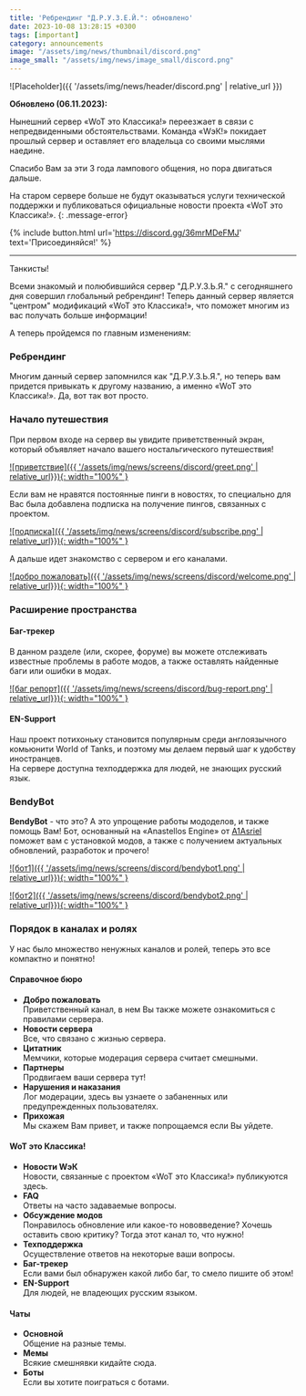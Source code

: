 ```yaml
---
title: 'Ребрендинг "Д.Р.У.З.Е.Й.": обновлено'
date: 2023-10-08 13:28:15 +0300
tags: [important]
category: announcements
image: "/assets/img/news/thumbnail/discord.png"
image_small: "/assets/img/news/image_small/discord.png"
---
```

<p style="display: none">Друзья ушли, а на их замену пришел центр «WoT это Классика!»... Но все пошло не по плану.</p>

![Placeholder]({{ '/assets/img/news/header/discord.png' | relative_url }})

**Обновлено (06.11.2023):** 

Нынешний сервер «WoT это Классика!» переезжает в связи с непредвиденными обстоятельствами. Команда «WэК!» покидает прошлый сервер и оставляет его владельца со своими мыслями наедине.

Спасибо Вам за эти 3 года лампового общения, но пора двигаться дальше.

На старом сервере больше не будут оказываться услуги технической поддержки и публиковаться официальные новости проекта «WoT это Классика!».
{: .message-error}

{% include button.html url='https://discord.gg/36mrMDeFMJ' text='Присоединяйся!' %}

---

Танкисты!

Всеми знакомый и полюбившийся сервер "Д.Р.У.З.Ь.Я." с сегодняшнего дня совершил глобальный ребрендинг! Теперь данный сервер является "центром" модификаций «WoT это Классика!», что поможет многим из вас получать больше информации!

А теперь пройдемся по главным изменениям:

### Ребрендинг

Многим данный сервер запомнился как "Д.Р.У.З.Ь.Я.", но теперь вам придется привыкать к другому названию, а именно «WoT это Классика!». Да, вот так вот просто.

### Начало путешествия

При первом входе на сервер вы увидите приветственный экран, который объявляет начало вашего ностальгического путешествия! 

[![приветствие]({{ '/assets/img/news/screens/discord/greet.png' | relative_url}}){: width="100%" }](/assets/img/news/screens/discord/greet.png)

Если вам не нравятся постоянные пинги в новостях, то специально для Вас была добавлена подписка на получение пингов, связанных с проектом.

[![подписка]({{ '/assets/img/news/screens/discord/subscribe.png' | relative_url}}){: width="100%" }](/assets/img/news/screens/discord/subscribe.png)

А дальше идет знакомство с сервером и его каналами.

[![добро пожаловать]({{ '/assets/img/news/screens/discord/welcome.png' | relative_url}}){: width="100%" }](/assets/img/news/screens/discord/welcome.png)

### Расширение пространства

#### Баг-трекер

В данном разделе (или, скорее, форуме) вы можете отслеживать известные проблемы в работе модов, а также оставлять найденные баги или ошибки в модах.

[![баг репорт]({{ '/assets/img/news/screens/discord/bug-report.png' | relative_url}}){: width="100%" }](/assets/img/news/screens/discord/bug-report.png)


#### EN-Support

Наш проект потихоньку становится популярным среди англоязычного комьюнити World of Tanks, и поэтому мы делаем первый шаг к удобству иностранцев.  
На сервере доступна техподдержка для людей, не знающих русский язык. 

### BendyBot

**BendyBot** - что это? А это упрощение работы мододелов, и также помощь Вам! Бот, основанный на «Anastellos Engine» от [A1Asriel](https://a1asriel.github.io/about) поможет вам с установкой модов, а также с получением актуальных обновлений, разработок и прочего!

[![бот1]({{ '/assets/img/news/screens/discord/bendybot1.png' | relative_url}}){: width="100%" }](/assets/img/news/screens/discord/bendybot1.png)

[![бот2]({{ '/assets/img/news/screens/discord/bendybot2.png' | relative_url}}){: width="100%" }](/assets/img/news/screens/discord/bendybot2.png)

### Порядок в каналах и ролях

У нас было множество ненужных каналов и ролей, теперь это все компактно и понятно!

#### Справочное бюро

- **Добро пожаловать**  
    Приветственный канал, в нем Вы также можете ознакомиться с правилами сервера.
- **Новости сервера**  
    Все, что связано с жизнью сервера.
- **Цитатник**  
    Мемчики, которые модерация сервера считает смешными.
- **Партнеры**  
    Продвигаем ваши сервера тут!
- **Нарушения и наказания**  
    Лог модерации, здесь вы узнаете о забаненных или предупрежденных пользователях.
- **Прихожая**  
    Мы скажем Вам привет, и также попрощаемся если Вы уйдете.

#### WoT это Классика!

- **Новости WэК**  
    Новости, связанные с проектом «WoT это Классика!» публикуются здесь.
- **FAQ**  
    Ответы на часто задаваемые вопросы.
- **Обсуждение модов**  
    Понравилось обновление или какое-то нововведение? Хочешь оставить свою критику? Тогда этот канал то, что нужно!
- **Техподдержка**  
    Осуществление ответов на некоторые ваши вопросы.
- **Баг-трекер**  
    Если вами был обнаружен какой либо баг, то смело пишите об этом!  
- **EN-Support**  
    Для людей, не владеющих русским языком.

#### Чаты

- **Основной**  
    Общение на разные темы.
- **Мемы**  
    Всякие смешнявки кидайте сюда.
- **Боты**  
    Если вы хотите поиграться с ботами.